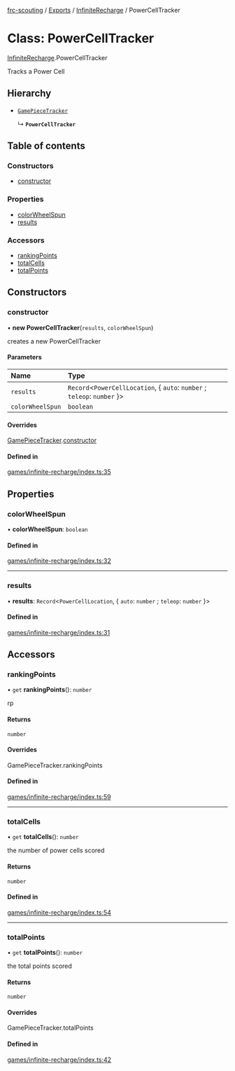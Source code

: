 [frc-scouting](../README.md) / [Exports](../modules.md) / [InfiniteRecharge](../modules/InfiniteRecharge.md) / PowerCellTracker

# Class: PowerCellTracker

[InfiniteRecharge](../modules/InfiniteRecharge.md).PowerCellTracker

Tracks a Power Cell

## Hierarchy

- [`GamePieceTracker`](GamePieceTracker.md)

  ↳ **`PowerCellTracker`**

## Table of contents

### Constructors

- [constructor](InfiniteRecharge.PowerCellTracker.md#constructor)

### Properties

- [colorWheelSpun](InfiniteRecharge.PowerCellTracker.md#colorwheelspun)
- [results](InfiniteRecharge.PowerCellTracker.md#results)

### Accessors

- [rankingPoints](InfiniteRecharge.PowerCellTracker.md#rankingpoints)
- [totalCells](InfiniteRecharge.PowerCellTracker.md#totalcells)
- [totalPoints](InfiniteRecharge.PowerCellTracker.md#totalpoints)

## Constructors

### constructor

• **new PowerCellTracker**(`results`, `colorWheelSpun`)

creates a new PowerCellTracker

#### Parameters

| Name | Type |
| :------ | :------ |
| `results` | `Record`<`PowerCellLocation`, { `auto`: `number` ; `teleop`: `number`  }\> |
| `colorWheelSpun` | `boolean` |

#### Overrides

[GamePieceTracker](GamePieceTracker.md).[constructor](GamePieceTracker.md#constructor)

#### Defined in

[games/infinite-recharge/index.ts:35](https://github.com/BREAD5940/frc-scouting/blob/c1beda6/src/games/infinite-recharge/index.ts#L35)

## Properties

### colorWheelSpun

• **colorWheelSpun**: `boolean`

#### Defined in

[games/infinite-recharge/index.ts:32](https://github.com/BREAD5940/frc-scouting/blob/c1beda6/src/games/infinite-recharge/index.ts#L32)

___

### results

• **results**: `Record`<`PowerCellLocation`, { `auto`: `number` ; `teleop`: `number`  }\>

#### Defined in

[games/infinite-recharge/index.ts:31](https://github.com/BREAD5940/frc-scouting/blob/c1beda6/src/games/infinite-recharge/index.ts#L31)

## Accessors

### rankingPoints

• `get` **rankingPoints**(): `number`

rp

#### Returns

`number`

#### Overrides

GamePieceTracker.rankingPoints

#### Defined in

[games/infinite-recharge/index.ts:59](https://github.com/BREAD5940/frc-scouting/blob/c1beda6/src/games/infinite-recharge/index.ts#L59)

___

### totalCells

• `get` **totalCells**(): `number`

the number of power cells scored

#### Returns

`number`

#### Defined in

[games/infinite-recharge/index.ts:54](https://github.com/BREAD5940/frc-scouting/blob/c1beda6/src/games/infinite-recharge/index.ts#L54)

___

### totalPoints

• `get` **totalPoints**(): `number`

the total points scored

#### Returns

`number`

#### Overrides

GamePieceTracker.totalPoints

#### Defined in

[games/infinite-recharge/index.ts:42](https://github.com/BREAD5940/frc-scouting/blob/c1beda6/src/games/infinite-recharge/index.ts#L42)
